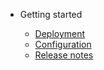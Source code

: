 - Getting started

  - [Deployment](deployment)
  - [Configuration](configuration)
  - [Release notes](releases)